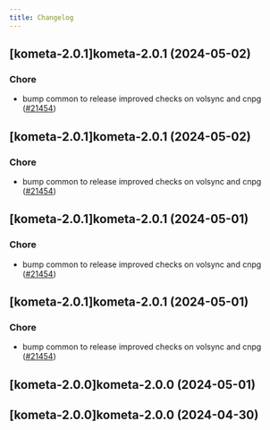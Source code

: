 ```yaml
---
title: Changelog
---
```




## [kometa-2.0.1]kometa-2.0.1 (2024-05-02)

### Chore



- bump common to release improved checks on volsync and cnpg ([#21454](https://github.com/truecharts/charts/issues/21454))


## [kometa-2.0.1]kometa-2.0.1 (2024-05-02)

### Chore



- bump common to release improved checks on volsync and cnpg ([#21454](https://github.com/truecharts/charts/issues/21454))


## [kometa-2.0.1]kometa-2.0.1 (2024-05-01)

### Chore



- bump common to release improved checks on volsync and cnpg ([#21454](https://github.com/truecharts/charts/issues/21454))


## [kometa-2.0.1]kometa-2.0.1 (2024-05-01)

### Chore



- bump common to release improved checks on volsync and cnpg ([#21454](https://github.com/truecharts/charts/issues/21454))


## [kometa-2.0.0]kometa-2.0.0 (2024-05-01)


## [kometa-2.0.0]kometa-2.0.0 (2024-04-30)